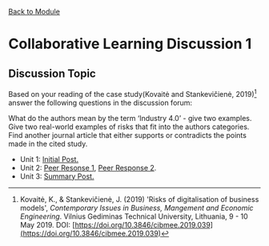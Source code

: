 [Back to Module](./README.md)

# Collaborative Learning Discussion 1

## Discussion Topic

Based on your reading of the case study(Kovaitė and Stankevičienė, 2019)[^1] answer the following questions in the discussion forum:

What do the authors mean by the term ‘Industry 4.0’ - give two examples.
Give two real-world examples of risks that fit into the authors categories.
Find another journal article that either supports or contradicts the points made in the cited study.

* Unit 1: [Initial Post.](./Unit01/InitialPost.md)
* Unit 2: [Peer Resonse 1](./Unit02/PeerResponse1.md/#peer-response-by-mark-collins),  [Peer Response 2](./Unit02/PeerResponse2.md/#peer-response-by-mark-collins).
* Unit 3: [Summary Post.](./Unit03/SummaryPost.md/#summary-post)

[^1]: Kovaitė, K., & Stankevičienė, J. (2019) 'Risks of digitalisation of business models', *Contemporary Issues in Business, Mangement and Economic Engineering*. Vilnius Gediminas Technical University, Lithuania, 9 - 10 May 2019. DOI: [https://doi.org/10.3846/cibmee.2019.039](https://doi.org/10.3846/cibmee.2019.039)
 
